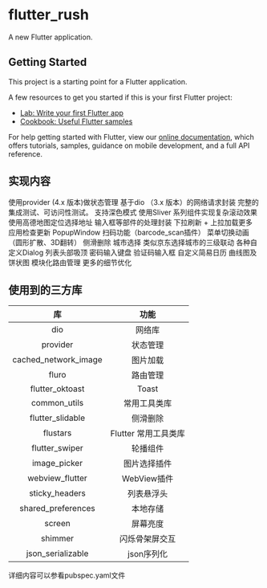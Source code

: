 # flutter_rush

A new Flutter application.

## Getting Started

This project is a starting point for a Flutter application.

A few resources to get you started if this is your first Flutter project:

- [Lab: Write your first Flutter app](https://flutter.dev/docs/get-started/codelab)
- [Cookbook: Useful Flutter samples](https://flutter.dev/docs/cookbook)

For help getting started with Flutter, view our
[online documentation](https://flutter.dev/docs), which offers tutorials,
samples, guidance on mobile development, and a full API reference.

## 实现内容
使用provider (4.x 版本)做状态管理
基于dio （3.x 版本）的网络请求封装
完整的集成测试、可访问性测试。
支持深色模式
使用Sliver 系列组件实现复杂滚动效果
使用高德地图定位选择地址
输入框等部件的处理封装
下拉刷新 + 上拉加载更多
应用检查更新
PopupWindow
扫码功能（barcode_scan插件）
菜单切换动画（圆形扩散、3D翻转）
侧滑删除
城市选择
类似京东选择城市的三级联动
各种自定义Dialog
列表头部吸顶
密码输入键盘
验证码输入框
自定义简易日历
曲线图及饼状图
模块化路由管理
更多的细节优化

## 使用到的三方库

库 | 功能 |
:-: | :-: |
dio | 网络库 |
provider | 状态管理 |
cached_network_image | 图片加载 |
fluro | 路由管理 |
flutter_oktoast | Toast |
common_utils | 常用工具类库 |
flutter_slidable | 侧滑删除 |
flustars | Flutter 常用工具类库 |
flutter_swiper | 轮播组件 |
image_picker | 图片选择插件 |
webview_flutter | WebView插件 |
sticky_headers | 列表悬浮头 |
shared_preferences | 本地存储
screen | 屏幕亮度
shimmer | 闪烁骨架屏交互
json_serializable | json序列化

详细内容可以参看pubspec.yaml文件
